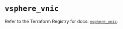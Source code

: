 # `vsphere_vnic`

Refer to the Terraform Registry for docs: [`vsphere_vnic`](https://registry.terraform.io/providers/vmware/vsphere/2.14.0/docs/resources/vnic).
